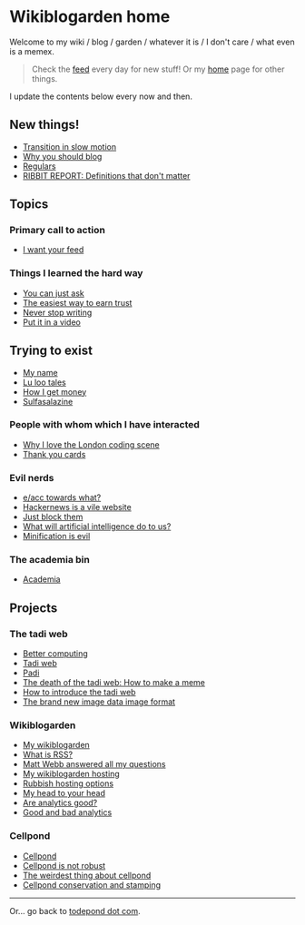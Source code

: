 # Wikiblogarden home

Welcome to my wiki / blog / garden / whatever it is / I don't care / what even is a memex.

> Check the [feed](/feed) every day for new stuff!
> Or my [home](/) page for other things.

I update the contents below every now and then.

## New things!

- [Transition in slow motion](/wikiblogarden/health/transition/in-slow-motion/)
- [Why you should blog](/wikiblogarden/art/blog/)
- [Regulars](/wikiblogarden/london/cafe)
- [RIBBIT REPORT: Definitions that don't matter](/report/definitions-that-dont-matter)

## Topics

### Primary call to action

- [I want your feed](social-media/feeds-i-like)

### Things I learned the hard way

- [You can just ask](./sayings/just-ask)
- [The easiest way to earn trust](sayings/trust)
- [Never stop writing](art/never-stop-writing)
- [Put it in a video](art/in-a-video/)

## Trying to exist

- [My name](./my-name)
- [Lu loo tales](health/loo-lu)
- [How I get money](work/how-i-get-money)
- [Sulfasalazine](./health/sulfasalazine)

### People with whom which I have interacted

- [Why I love the London coding scene](london)
- [Thank you cards](sayings/thank-you-cards)

### Evil nerds

- [e/acc towards what?](better-computing/worse-computing/e-acc)
- [Hackernews is a vile website](social-media/hackernews)
- [Just block them](./social-media/just-block-them)
- [What will artificial intelligence do to us?](better-computing/worse-computing/artificial-intelligence/)
- [Minification is evil](better-computing/worse-computing/minification)

### The academia bin

- [Academia](academia)

## Projects

### The tadi web

- [Better computing](./better-computing)
- [Tadi web](./tadi-web)
- [Padi](./tadi-web/padi)
- [The death of the tadi web: How to make a meme](./tadi-web/death-meme)
- [How to introduce the tadi web](tadi-web/entry-points)
- [The brand new image data image format](tadi-web/image-data)

### Wikiblogarden

- [My wikiblogarden](./my-wikiblogarden)
- [What is RSS?](./social-media/what-is-rss)
- [Matt Webb answered all my questions](./social-media/what-is-rss/matt-webb-answered)
- [My wikiblogarden hosting](./my-wikiblogarden/hosting)
- [Rubbish hosting options](./my-wikiblogarden/hosting/rubbish-options)
- [My head to your head](my-wikiblogarden/hosting/journey)
- [Are analytics good?](./social-media/analytics)
- [Good and bad analytics](./social-media/analytics/good-and-bad)

### Cellpond

- [Cellpond](./cellpond)
- [Cellpond is not robust](./cellpond/is-not-robust)
- [The weirdest thing about cellpond](./cellpond/the-weirdest-thing)
- [Cellpond conservation and stamping](./cellpond/conservation-and-stamping)

<hr>

Or... go back to [todepond dot com](/).
